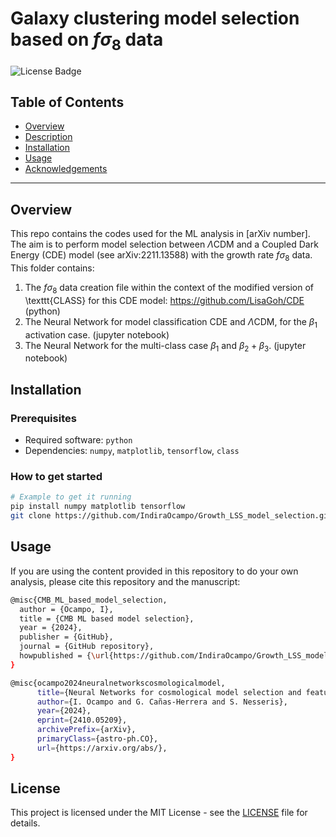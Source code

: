 # Galaxy clustering model selection based on $f\sigma_8$ data

![License Badge](https://img.shields.io/badge/license-MIT-brightgreen.svg)

## Table of Contents

- [Overview](#overview)
- [Description](#Description)
- [Installation](#installation)
- [Usage](#usage)
- [Acknowledgements](#acknowledgements)

---

## Overview


This repo contains the codes used for the ML analysis in [arXiv number]. The aim is to perform model selection between $\Lambda$CDM and a Coupled Dark Energy (CDE) model (see arXiv:2211.13588) with the growth rate $f\sigma_8$ data. This folder contains:
1. The $f\sigma_8$ data creation file within the context of the modified version of \texttt{CLASS} for this CDE model: https://github.com/LisaGoh/CDE (python)
2. The Neural Network for model classification CDE and $\Lambda$CDM, for the $\beta_1$ activation case. (jupyter notebook)
3. The Neural Network for the multi-class case $\beta_1$ and $\beta_2 + \beta_3$. (jupyter notebook)

## Installation

### Prerequisites

- Required software: `python`
- Dependencies: `numpy`, `matplotlib`, `tensorflow`, `class`

### How to get started

```bash
# Example to get it running
pip install numpy matplotlib tensorflow
git clone https://github.com/IndiraOcampo/Growth_LSS_model_selection.git
```

## Usage

If you are using the content provided in this repository to do your own analysis, please cite this repository and the manuscript:

```bash
@misc{CMB_ML_based_model_selection,
  author = {Ocampo, I},
  title = {CMB ML based model selection},
  year = {2024},
  publisher = {GitHub},
  journal = {GitHub repository},
  howpublished = {\url{https://github.com/IndiraOcampo/Growth_LSS_model_selection.git}},
}
```


```bash
@misc{ocampo2024neuralnetworkscosmologicalmodel,
      title={Neural Networks for cosmological model selection and feature importance using Cosmic Microwave Background data}, 
      author={I. Ocampo and G. Cañas-Herrera and S. Nesseris},
      year={2024},
      eprint={2410.05209},
      archivePrefix={arXiv},
      primaryClass={astro-ph.CO},
      url={https://arxiv.org/abs/}, 
}
```

## License

This project is licensed under the MIT License - see the [LICENSE](https://github.com/IndiraOcampo/CMB_ML_based_model_selection/blob/main/LICENSE) file for details.
